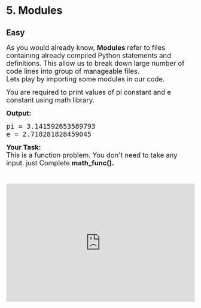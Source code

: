 # 5. Modules
## Easy 
<div class="problem-statement">
                <p></p><p><span style="font-size:18px">As you would already know, <strong>Modules&nbsp;</strong>refer&nbsp;to files containing already compiled Python statements and definitions. This allow us to break down large number of code lines into group of manageable files.<br>
Lets play by importing some modules in our code.</span></p>

<p><span style="font-size:18px">You are required to print values of pi constant and e constant using&nbsp;math library.</span></p>

<p><span style="font-size:18px"><strong>Output:</strong></span></p>

<pre><span style="font-size:18px">pi = 3.141592653589793 </span>
<span style="font-size:18px">e = 2.718281828459045</span></pre>

<p><span style="font-size:18px"><strong>Your Task:</strong><br>
This is a function problem. You don't need to take any input. just Complete <strong>math_func().</strong></span></p>

<p>&nbsp;</p>

<p><iframe frameborder="0" height="315" src="https://www.youtube.com/embed/nfYZL-uFm-c" width="560" style="max-width: 100%;"></iframe></p>
 <p></p>
            </div>